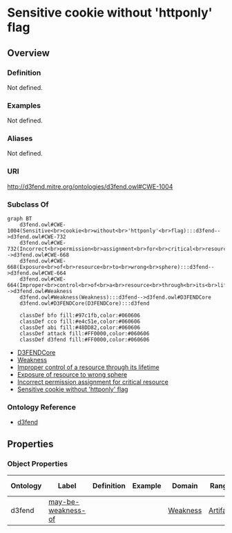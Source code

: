 # Sensitive cookie without 'httponly' flag

## Overview

### Definition
Not defined.

### Examples
Not defined.

### Aliases
Not defined.

### URI
http://d3fend.mitre.org/ontologies/d3fend.owl#CWE-1004

### Subclass Of
```mermaid
graph BT
    d3fend.owl#CWE-1004(Sensitive<br>cookie<br>without<br>'httponly'<br>flag):::d3fend-->d3fend.owl#CWE-732
    d3fend.owl#CWE-732(Incorrect<br>permission<br>assignment<br>for<br>critical<br>resource):::d3fend-->d3fend.owl#CWE-668
    d3fend.owl#CWE-668(Exposure<br>of<br>resource<br>to<br>wrong<br>sphere):::d3fend-->d3fend.owl#CWE-664
    d3fend.owl#CWE-664(Improper<br>control<br>of<br>a<br>resource<br>through<br>its<br>lifetime):::d3fend-->d3fend.owl#Weakness
    d3fend.owl#Weakness(Weakness):::d3fend-->d3fend.owl#D3FENDCore
    d3fend.owl#D3FENDCore(D3FENDCore):::d3fend
    
    classDef bfo fill:#97c1fb,color:#060606
    classDef cco fill:#e4c51e,color:#060606
    classDef abi fill:#48DD82,color:#060606
    classDef attack fill:#FF0000,color:#060606
    classDef d3fend fill:#FF0000,color:#060606
```

- [D3FENDCore](/docs/ontology/reference/model/D3FENDCore/D3FENDCore.md)
- [Weakness](/docs/ontology/reference/model/D3FENDCore/Weakness/Weakness.md)
- [Improper control of a resource through its lifetime](/docs/ontology/reference/model/D3FENDCore/Weakness/Improper%20control%20of%20a%20resource%20through%20its%20lifetime/Improper%20control%20of%20a%20resource%20through%20its%20lifetime.md)
- [Exposure of resource to wrong sphere](/docs/ontology/reference/model/D3FENDCore/Weakness/Improper%20control%20of%20a%20resource%20through%20its%20lifetime/Exposure%20of%20resource%20to%20wrong%20sphere/Exposure%20of%20resource%20to%20wrong%20sphere.md)
- [Incorrect permission assignment for critical resource](/docs/ontology/reference/model/D3FENDCore/Weakness/Improper%20control%20of%20a%20resource%20through%20its%20lifetime/Exposure%20of%20resource%20to%20wrong%20sphere/Incorrect%20permission%20assignment%20for%20critical%20resource/Incorrect%20permission%20assignment%20for%20critical%20resource.md)
- [Sensitive cookie without 'httponly' flag](/docs/ontology/reference/model/D3FENDCore/Weakness/Improper%20control%20of%20a%20resource%20through%20its%20lifetime/Exposure%20of%20resource%20to%20wrong%20sphere/Incorrect%20permission%20assignment%20for%20critical%20resource/Sensitive%20cookie%20without%20%27httponly%27%20flag/Sensitive%20cookie%20without%20%27httponly%27%20flag.md)


### Ontology Reference
- [d3fend](http://d3fend.mitre.org/ontologies/d3fend.owl#)

## Properties
### Object Properties
| Ontology | Label | Definition | Example | Domain | Range | Inverse Of |
|----------|-------|------------|---------|--------|-------|------------|
| d3fend | [may-be-weakness-of](http://d3fend.mitre.org/ontologies/d3fend.owl#may-be-weakness-of) |  |  | [Weakness](/docs/ontology/reference/model/D3FENDCore/Weakness/Weakness.md) | [Artifact](/docs/ontology/reference/model/D3FENDCore/Artifact/Artifact.md) | [may-have-weakness](http://d3fend.mitre.org/ontologies/d3fend.owl#may-have-weakness) |

